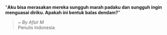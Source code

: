 "**Aku bisa merasakan mereka sungguh marah padaku dan sungguh ingin menguasai diriku. Apakah ini bentuk balas dendam?**"

> ~ _By Afsir M_  
Penulis Indonesia
